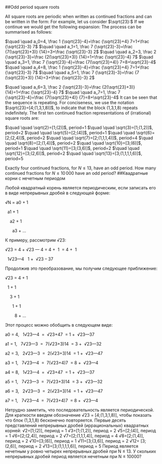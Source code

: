 ##Odd period square roots

All square roots are periodic when written as continued fractions and can be written in the form:
For example, let us consider $\sqrt{23}:$
If we continue we would get the following expansion:
The process can be summarised as follows:

$\quad \quad a_0=4, \frac 1 {\sqrt{23}-4}=\frac {\sqrt{23}+4} 7=1+\frac {\sqrt{23}-3} 7$
$\quad \quad a_1=1, \frac 7 {\sqrt{23}-3}=\frac {7(\sqrt{23}+3)} {14}=3+\frac {\sqrt{23}-3} 2$
$\quad \quad a_2=3, \frac 2 {\sqrt{23}-3}=\frac {2(\sqrt{23}+3)} {14}=1+\frac {\sqrt{23}-4} 7$
$\quad \quad a_3=1, \frac 7 {\sqrt{23}-4}=\frac {7(\sqrt{23}+4)} 7=8+\sqrt{23}-4$
$\quad \quad a_4=8, \frac 1 {\sqrt{23}-4}=\frac {\sqrt{23}+4} 7=1+\frac {\sqrt{23}-3} 7$
$\quad \quad a_5=1, \frac 7 {\sqrt{23}-3}=\frac {7 (\sqrt{23}+3)} {14}=3+\frac {\sqrt{23}-3} 2$

$\quad \quad a_6=3, \frac 2 {\sqrt{23}-3}=\frac {2(\sqrt{23}+3)} {14}=1+\frac {\sqrt{23}-4} 7$
$\quad \quad a_7=1, \frac 7 {\sqrt{23}-4}=\frac {7(\sqrt{23}+4)} {7}=8+\sqrt{23}-4$
It can be seen that the sequence is repeating. For conciseness, we use the notation $\sqrt{23}=[4;(1,3,1,8)]$, to indicate that the block (1,3,1,8) repeats indefinitely.
The first ten continued fraction representations of (irrational) square roots are:

$\quad \quad \sqrt{2}=[1;(2)]$, period=$1$
$\quad \quad \sqrt{3}=[1;(1,2)]$, period=$2$
$\quad \quad \sqrt{5}=[2;(4)]$, period=$1$
$\quad \quad \sqrt{6}=[2;(2,4)]$, period=$2$
$\quad \quad \sqrt{7}=[2;(1,1,1,4)]$, period=$4$
$\quad \quad \sqrt{8}=[2;(1,4)]$, period=$2$
$\quad \quad \sqrt{10}=[3;(6)]$, period=$1$
$\quad \quad \sqrt{11}=[3;(3,6)]$, period=$2$
$\quad \quad \sqrt{12}=[3;(2,6)]$, period=$2$
$\quad \quad \sqrt{13}=[3;(1,1,1,1,6)]$, period=$5$

Exactly four continued fractions, for $N \le 13$, have an odd period.
How many continued fractions for $N \le 10\,000$ have an odd period?
##Квадратные корни с нечетным периодом

Любой квадратный корень является периодическим, если записать его в виде непрерывных дробей в следующей форме:



√N = a0 +
1


 
a1 +
1


 
 
a2 +
1


 
 
 
a3 + ...



К примеру, рассмотрим √23:



√23 = 4 + √23 — 4 = 4 + 
1
 = 4 + 
1


 
1√23—4
 
1 + 
√23 – 37



Продолжив это преобразование, мы получим следующее приближение:



√23 = 4 +
1


 
1 +
1


 
 
3 +
1


 
 
 
1 +
1


 
 
 
 
8 + ...



Этот процесс можно обобщить в следующем виде:



a0 = 4,
 
1√23—4
 = 
√23+47
 = 1 + 
√23—37


a1 = 1,
 
7√23—3
 = 
7(√23+3)14
 = 3 + 
√23—32


a2 = 3,
 
2√23—3
 = 
2(√23+3)14
 = 1 + 
√23—47


a3 = 1,
 
7√23—4
 = 
7(√23+4)7
 = 8 + 
√23—4


a4 = 8,
 
1√23—4
 = 
√23+47
 = 1 + 
√23—37


a5 = 1,
 
7√23—3
 = 
7(√23+3)14
 = 3 + 
√23—32


a6 = 3,
 
2√23—3
 = 
2(√23+3)14
 = 1 + 
√23—47


a7 = 1,
 
7√23—4
 = 
7(√23+4)7
 = 8 + 
√23—4



Нетрудно заметить, что последовательность является периодической. Для краткости введем обозначение √23 = [4;(1,3,1,8)], чтобы показать что блок (1,3,1,8) бесконечно повторяется.
Первые десять представлений непрерывных дробей (иррациональных) квадратных корней:
√2=[1;(2)], период = 1
√3=[1;(1,2)], период = 2
√5=[2;(4)], период = 1
√6=[2;(2,4)], период = 2
√7=[2;(1,1,1,4)], период = 4
√8=[2;(1,4)], период = 2
√10=[3;(6)], период = 1
√11=[3;(3,6)], период = 2
√12= [3;(2,6)], период = 2
√13=[3;(1,1,1,1,6)], период = 5
Период является нечетным у ровно четырех непрерывных дробей при N ≤ 13.
У скольких непрерывных дробей период является нечетным при N ≤ 10000?

